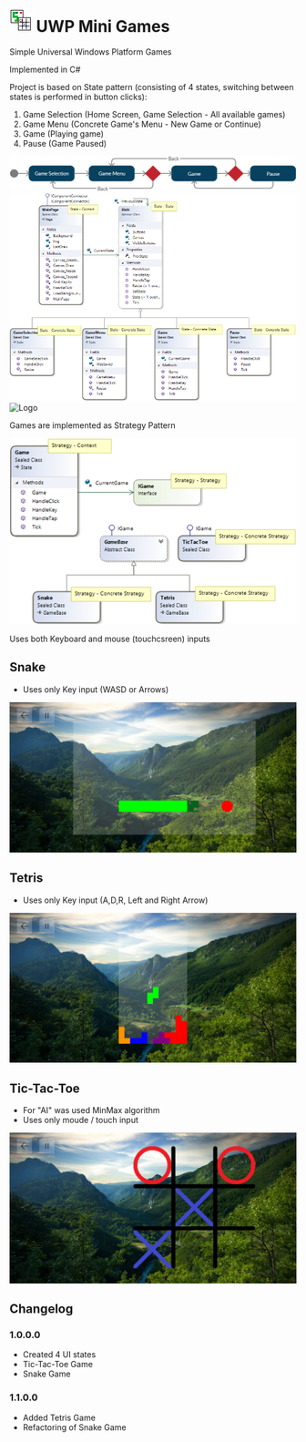 # ![Logo](UWPMiniGames/Assets/Small.png) UWP Mini Games
Simple Universal Windows Platform Games

Implemented in C#

Project is based on State pattern (consisting of 4 states, switching between states is performed in button clicks):
1. Game Selection (Home Screen, Game Selection - All available games)
2. Game Menu (Concrete Game's Menu - New Game or Continue)
3. Game (Playing game)
4. Pause (Game Paused)

![Logo](StateDiagram.png)
![Logo](State.png)
![Logo](States.png)

Games are implemented as Strategy Pattern

![Logo](IGame.png)

Uses both Keyboard and mouse (touchcsreen) inputs

## Snake
- Uses only Key input (WASD or Arrows)

![Logo](Snake.png)

## Tetris
- Uses only Key input (A,D,R, Left and Right Arrow)

![Logo](Tetris.png)

## Tic-Tac-Toe
- For "AI" was used MinMax algorithm
- Uses only moude / touch input

![Logo](Tic-Tac-Toe.png)


## Changelog
### 1.0.0.0
- Created 4 UI states
- Tic-Tac-Toe Game
- Snake Game
### 1.1.0.0
- Added Tetris Game
- Refactoring of Snake Game
 
